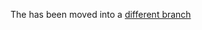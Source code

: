The has been moved into a [different
branch](https://chromium.googlesource.com/chromiumos/platform/ec/+/cr50_stab/docs/ccd_howtos.md)
